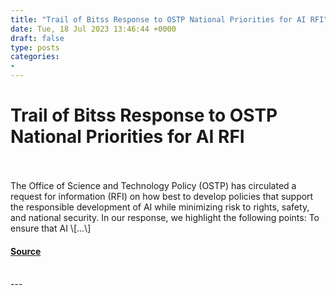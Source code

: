 ```yaml
---
title: "Trail of Bitss Response to OSTP National Priorities for AI RFI"
date: Tue, 18 Jul 2023 13:46:44 +0000
draft: false
type: posts
categories: 
- 
---
```

# Trail of Bitss Response to OSTP National Priorities for AI RFI

<br/>

<br/>
The Office of Science and Technology Policy (OSTP) has circulated a request for information (RFI) on how best to develop policies that support the responsible development of AI while minimizing risk to rights, safety, and national security. In our response, we highlight the following points: To ensure that AI \[…\]

#### [Source](https://blog.trailofbits.com/2023/07/18/trail-of-bitss-response-to-ostp-national-priorities-for-ai-rfi/)

<br/>
---
